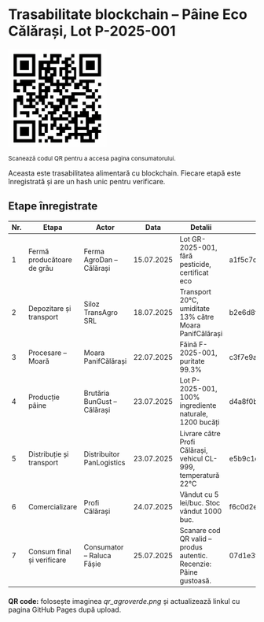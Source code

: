
<body>
<h1>Trasabilitate blockchain – Pâine Eco Călărași, Lot P-2025-001</h1>
<div class='qr'>
  <img alt='QR AgroVerde' src='file_000000002a4462439bfbf4d35ae6c6e8.png' width='200' height='200'>
  <p style='font-size:12px'>Scanează codul QR pentru a accesa pagina consumatorului.</p>
</div>
<p>Aceasta este trasabilitatea alimentară cu blockchain. Fiecare etapă este înregistrată și are un hash unic pentru verificare.</p>

<h2>Etape înregistrate</h2>
<table>
<thead>
<tr><th>Nr.</th><th>Etapa</th><th>Actor</th><th>Data</th><th>Detalii</th><th>Hash simulată</th></tr>
</thead>
<tbody>
<tr><td>1</td><td>Fermă producătoare de grâu</td><td>Ferma AgroDan – Călărași</td><td>15.07.2025</td><td>Lot GR-2025-001, fără pesticide, certificat eco</td><td>a1f5c7d9e2b3f6a7c8d9e0b1a2c3d4e5f6a7b8c9d0e1f2a3b4c5d6e7f8a9b0c1</td></tr>
<tr><td>2</td><td>Depozitare și transport</td><td>Siloz TransAgro SRL</td><td>18.07.2025</td><td>Transport 20°C, umiditate 13% către Moara PanifCălărași</td><td>b2e6d8f0a3c4b5d6e7f8a9b0c1d2e3f4a5b6c7d8e9f0a1b2c3d4e5f6a7b8c9d0</td></tr>
<tr><td>3</td><td>Procesare – Moară</td><td>Moara PanifCălărași</td><td>22.07.2025</td><td>Făină F-2025-001, puritate 99.3%</td><td>c3f7e9a1b4d5c6f7a8b9c0d1e2f3a4b5c6d7e8f9a0b1c2d3e4f5a6b7c8d9e0f1</td></tr>
<tr><td>4</td><td>Producție pâine</td><td>Brutăria BunGust – Călărași</td><td>23.07.2025</td><td>Lot P-2025-001, 100% ingrediente naturale, 1200 bucăți</td><td>d4a8f0b2c5e6d7f8a9b0c1d2e3f4a5b6c7d8e9f0a1b2c3d4e5f6a7b8c9d0e1f2</td></tr>
<tr><td>5</td><td>Distribuție și transport</td><td>Distribuitor PanLogistics</td><td>23.07.2025</td><td>Livrare către Profi Călărași, vehicul CL-999, temperatură 22°C</td><td>e5b9c1d3f6a7b8c9d0e1f2a3b4c5d6e7f8a9b0c1d2e3f4a5b6c7d8e9f0a1b2c3</td></tr>
<tr><td>6</td><td>Comercializare</td><td>Profi Călărași</td><td>24.07.2025</td><td>Vândut cu 5 lei/buc. Stoc vândut 1000 buc.</td><td>f6c0d2e4a7b8c9d0e1f2a3b4c5d6e7f8a9b0c1d2e3f4a5b6c7d8e9f0a1b2c3d4</td></tr>
<tr><td>7</td><td>Consum final și verificare</td><td>Consumator – Raluca Fășie</td><td>25.07.2025</td><td>Scanare cod QR valid – produs autentic. Recenzie: Pâine gustoasă.</td><td>07d1e3f5b8c9d0e1f2a3b4c5d6e7f8a9b0c1d2e3f4a5b6c7d8e9f0a1b2c3d4e5</td></tr>
</tbody>
</table>

<p style="margin-top:20px"><strong>QR code:</strong> folosește imaginea <em>qr_agroverde.png</em> și actualizează linkul cu pagina GitHub Pages după upload.</p>
</body>
</html>
